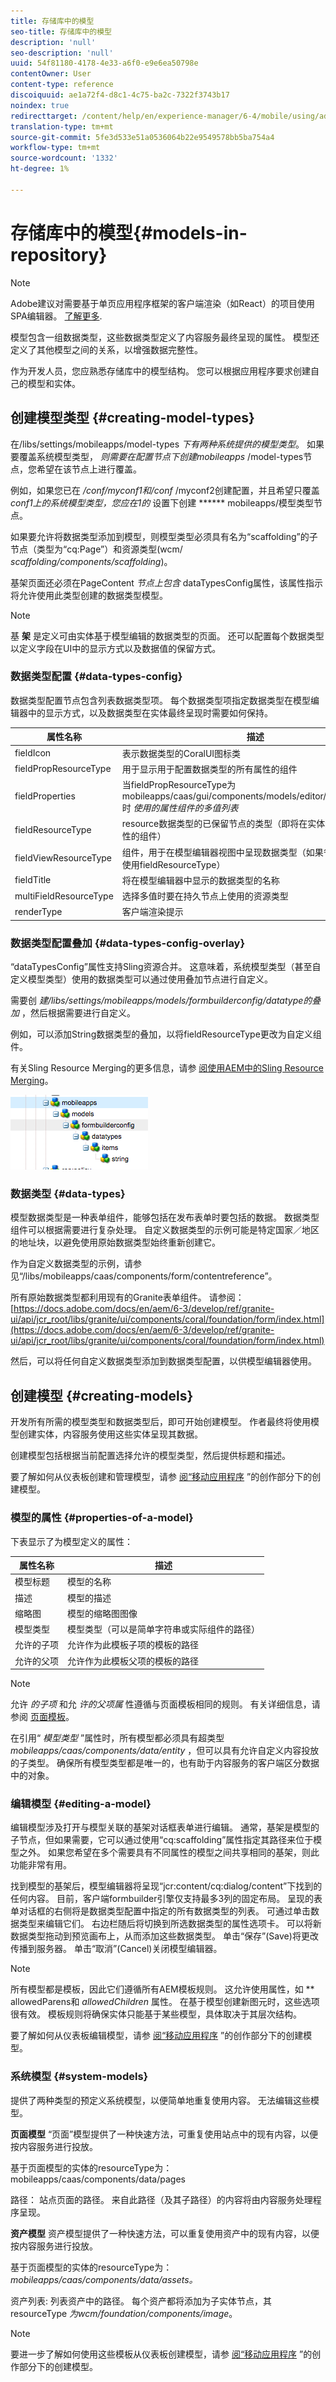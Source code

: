 ```yaml
---
title: 存储库中的模型
seo-title: 存储库中的模型
description: 'null'
seo-description: 'null'
uuid: 54f81180-4178-4e33-a6f0-e9e6ea50798e
contentOwner: User
content-type: reference
discoiquuid: ae1a72f4-d8c1-4c75-ba2c-7322f3743b17
noindex: true
redirecttarget: /content/help/en/experience-manager/6-4/mobile/using/administer-mobile-apps
translation-type: tm+mt
source-git-commit: 5fe3d533e51a0536064b22e9549578bb5ba754a4
workflow-type: tm+mt
source-wordcount: '1332'
ht-degree: 1%

---
```



# 存储库中的模型{#models-in-repository}

>[!NOTE]
>
>Adobe建议对需要基于单页应用程序框架的客户端渲染（如React）的项目使用SPA编辑器。 [了解更多](/help/sites-developing/spa-overview.md).

模型包含一组数据类型，这些数据类型定义了内容服务最终呈现的属性。 模型还定义了其他模型之间的关系，以增强数据完整性。

作为开发人员，您应熟悉存储库中的模型结构。 您可以根据应用程序要求创建自己的模型和实体。

## 创建模型类型 {#creating-model-types}

在/libs/settings/mobileapps/model-types *下有两种系统提供的模型类型*。 如果要覆盖系统模型类型， *则需要在配置节点下创建mobileapps* /model-types节点，您希望在该节点上进行覆盖。

例如，如果您已在 */conf/myconf1和/conf* /myconf2创建配置，并且希望只覆盖 *conf1上的系统模型类型，您应在1的* 设置下创建 ****** mobileapps/模型类型节点。

如果要允许将数据类型添加到模型，则模型类型必须具有名为“scaffolding”的子节点（类型为“cq:Page”）和资源类型(wcm/ *scaffolding/components/scaffolding*)。

基架页面还必须在PageContent *节点上包含* dataTypesConfig属性，该属性指示将允许使用此类型创建的数据类型模型。

>[!NOTE]
>
>基 **架** 是定义可由实体基于模型编辑的数据类型的页面。 还可以配置每个数据类型以定义字段在UI中的显示方式以及数据值的保留方式。

### 数据类型配置 {#data-types-config}

数据类型配置节点包含列表数据类型项。 每个数据类型项指定数据类型在模型编辑器中的显示方式，以及数据类型在实体最终呈现时需要如何保持。

| **属性名称** | **描述** |
|---|---|
| fieldIcon | 表示数据类型的CoralUI图标类 |
| fieldPropResourceType | 用于显示用于配置数据类型的所有属性的组件 |
| fieldProperties | 当fieldPropResourceType为mobileapps/caas/gui/components/models/editor/datatypes/field时 *使用的属性组件的多值列表* |
| fieldResourceType | resource数据类型的已保留节点的类型（即将在实体编辑器中呈现属性的组件） |
| fieldViewResourceType | 组件，用于在模型编辑器视图中呈现数据类型（如果省略此属性，将使用fieldResourceType） |
| fieldTitle | 将在模型编辑器中显示的数据类型的名称 |
| multiFieldResourceType | 选择多值时要在持久节点上使用的资源类型 |
| renderType | 客户端渲染提示 |

### 数据类型配置叠加 {#data-types-config-overlay}

“dataTypesConfig”属性支持Sling资源合并。 这意味着，系统模型类型（甚至自定义模型类型）使用的数据类型可以通过使用叠加节点进行自定义。

需要创 *建/libs/settings/mobileapps/models/formbuilderconfig/datatype的叠加* ，然后根据需要进行自定义。

例如，可以添加String数据类型的叠加，以将fieldResourceType更改为自定义组件。

有关Sling Resource Merging的更多信息，请参 [阅使用AEM中的Sling Resource Merging](/help/sites-developing/sling-resource-merger.md)。

![chlimage_1-7](assets/chlimage_1-7.png)

### 数据类型 {#data-types}

模型数据类型是一种表单组件，能够包括在发布表单时要包括的数据。 数据类型组件可以根据需要进行复杂处理。 自定义数据类型的示例可能是特定国家／地区的地址块，以避免使用原始数据类型始终重新创建它。

作为自定义数据类型的示例，请参见“/libs/mobileapps/caas/components/form/contentreference”。

所有原始数据类型都利用现有的Granite表单组件。 请参阅： [https://docs.adobe.com/docs/en/aem/6-3/develop/ref/granite-ui/api/jcr_root/libs/granite/ui/components/coral/foundation/form/index.html](https://docs.adobe.com/docs/en/aem/6-3/develop/ref/granite-ui/api/jcr_root/libs/granite/ui/components/coral/foundation/form/index.html)

然后，可以将任何自定义数据类型添加到数据类型配置，以供模型编辑器使用。

## 创建模型 {#creating-models}

开发所有所需的模型类型和数据类型后，即可开始创建模型。 作者最终将使用模型创建实体，内容服务使用这些实体呈现其数据。

创建模型包括根据当前配置选择允许的模型类型，然后提供标题和描述。

要了解如何从仪表板创建和管理模型，请参 [阅“移动应用程序](/help/mobile/administer-mobile-apps.md) ”的创作部分下的创建模型。

### 模型的属性 {#properties-of-a-model}

下表显示了为模型定义的属性：

| **属性名称** | **描述** |
|---|---|
| 模型标题 | 模型的名称 |
| 描述 | 模型的描述 |
| 缩略图 | 模型的缩略图图像 |
| 模型类型 | 模型类型（可以是简单字符串或实际组件的路径） |
| 允许的子项 | 允许作为此模板子项的模板的路径 |
| 允许的父项 | 允许作为此模板父项的模板的路径 |

>[!NOTE]
>
>允许 *的子项* 和允 *许的父项属* 性遵循与页面模板相同的规则。 有关详细信息，请参阅 [页面模板](/help/sites-developing/page-templates-static.md)。
>
>在引用“ *模型类型* ”属性时，所有模型都必须具有超类型 *mobileapps/caas/components/data/entity* ，但可以具有允许自定义内容投放的子类型。 确保所有模型类型都是唯一的，也有助于内容服务的客户端区分数据中的对象。

### 编辑模型 {#editing-a-model}

编辑模型涉及打开与模型关联的基架对话框表单进行编辑。 通常，基架是模型的子节点，但如果需要，它可以通过使用“cq:scaffolding”属性指定其路径来位于模型之外。 如果您希望在多个需要具有不同属性的模型之间共享相同的基架，则此功能非常有用。

找到模型的基架后，模型编辑器将呈现“jcr:content/cq:dialog/content”下找到的任何内容。 目前，客户端formbuilder引擎仅支持最多3列的固定布局。 呈现的表单对话框的右侧将是数据类型配置中指定的所有数据类型的列表。 可通过单击数据类型来编辑它们。 右边栏随后将切换到所选数据类型的属性选项卡。 可以将新数据类型拖动到预览画布上，从而添加这些数据类型。 单击“保存”(Save)将更改传播到服务器。 单击“取消”(Cancel)关闭模型编辑器。

>[!NOTE]
>
>所有模型都是模板，因此它们遵循所有AEM模板规则。 这允许使用属性，如 ** allowedParens和 *allowedChildren* 属性。 在基于模型创建新图元时，这些选项很有效。 模板规则将确保实体只能基于某些模型，具体取决于其层次结构。
>
>要了解如何从仪表板编辑模型，请参 [阅“移动应用程序](/help/mobile/administer-mobile-apps.md) ”的创作部分下的创建模型。

### 系统模型 {#system-models}

提供了两种类型的预定义系统模型，以便简单地重复使用内容。 无法编辑这些模型。

**页面模型** “页面”模型提供了一种快速方法，可重复使用站点中的现有内容，以便按内容服务进行投放。

基于页面模型的实体的resourceType为： mobileapps/caas/components/data/pages

路径： 站点页面的路径。 来自此路径（及其子路径）的内容将由内容服务处理程序呈现。

**资产模型** 资产模型提供了一种快速方法，可以重复使用资产中的现有内容，以便按内容服务进行投放。

基于页面模型的实体的resourceType为： *mobileapps/caas/components/data/assets。*

资产列表: 列表资产中的路径。 每个资产都将添加为子实体节点，其resourceType *为wcm/foundation/components/image*。

>[!NOTE]
>
>要进一步了解如何使用这些模板从仪表板创建模型，请参 [阅“移动应用程序](/help/mobile/administer-mobile-apps.md) ”的创作部分下的创建模型。
